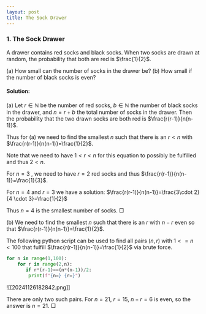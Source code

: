 ```yaml
---
layout: post
title: The Sock Drawer
---
```


### 1. The Sock Drawer
A drawer contains red socks and black socks. When two socks are drawn at random, the probability that both are red is $\frac{1}{2}$.

(a) How small can the number of socks in the drawer be?
(b) How small if the number of black socks is even?
#### Solution:

(a)
Let $r\in\mathbb{N}$ be the number of red socks,  $b\in\mathbb{N}$ the number of black socks in the drawer, and $n=r+b$ the total number of socks in the drawer.
Then the probability that the two drawn socks are both red is $\frac{r(r-1)}{n(n-1)}$.

Thus for (a) we need to find the smallest $n$ such that there is an $r<n$ with  $\frac{r(r-1)}{n(n-1)}=\frac{1}{2}$.

Note that we need to have $1<r<n$ for this equation to possibly be fulfilled and thus $2<n$.

For $n=3$ , we need to have  $r=2$ red socks and thus $\frac{r(r-1)}{n(n-1)}=\frac{1}{3}$.  

For $n=4$ and $r=3$ we have a solution: $\frac{r(r-1)}{n(n-1)}=\frac{3\cdot 2}{4 \cdot 3}=\frac{1}{2}$ 

Thus $n=4$ is the smallest number of socks.
$\Box$

(b)
We need to find the smallest $n$ such that there is an $r$ with $n-r$ even so that 
$\frac{r(r-1)}{n(n-1)}=\frac{1}{2}$.

The following python script can be used to find all pairs $(n,r$) with $1<=n<100$ that fulfill $\frac{r(r-1)}{n(n-1)}=\frac{1}{2}$ via brute force.
```Python
for n in range(1,100):
	for r in range(2,n):
	   if r*(r-1)==(n*(n-1))/2:
		print(f"{n=} {r=}")
```
![[20241126182842.png]]

There are only two such pairs.
For $n=21$, $r=15$, $n-r=6$ is even, so the answer is $n=21$.
$\Box$
